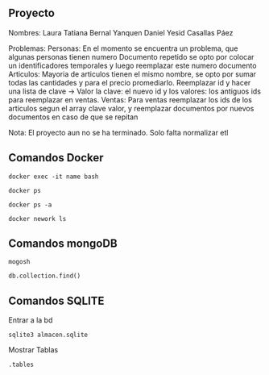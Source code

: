 ## Proyecto
Nombres:
   Laura Tatiana Bernal Yanquen
   Daniel Yesid Casallas Páez

Problemas:
 Personas:
    En el momento se encuentra un problema, que algunas personas tienen numero Documento repetido
    se opto por colocar un identificadores temporales y luego reemplazar este numero documento
 Articulos:
    Mayoria de articulos tienen el mismo nombre, se opto por sumar todas las cantidades y para el
    precio promediarlo.
    Reemplazar id y hacer una lista de clave -> Valor la clave: el nuevo id y los valores: los antiguos
    ids para reemplazar en ventas.
 Ventas:
    Para ventas reemplazar los ids de los articulos segun el array clave valor,
    y reemplazar documentos por nuevos documentos en caso de que se repitan

Nota:
 El proyecto aun no se ha terminado.
 Solo falta normalizar etl


## Comandos Docker
```
docker exec -it name bash
```
```
docker ps
```
```
docker ps -a
```
```
docker nework ls 
```

## Comandos mongoDB
```
mogosh
```
```
db.collection.find()
```

## Comandos SQLITE
Entrar a la bd

```
sqlite3 almacen.sqlite
```

Mostrar Tablas

```
.tables
```